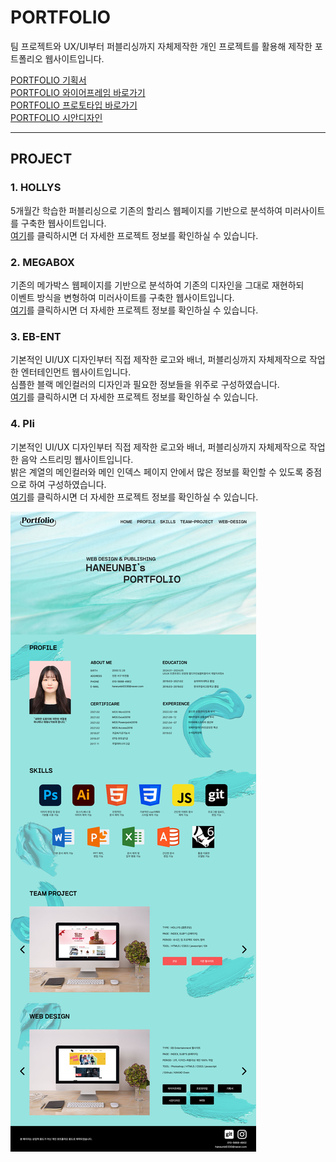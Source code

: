 # PORTFOLIO

팀 프로젝트와 UX/UI부터 퍼블리싱까지 자체제작한 개인 프로젝트를 활용해 제작한 포트폴리오 웹사이트입니다.<br>


[PORTFOLIO 기획서](https://github.com/eunbi1228/eunbi1228.github.io/blob/main/portfolio-planning.pdf)<br>
[PORTFOLIO 와이어프레임 바로가기](https://ovenapp.io/view/AhxIOUSlZlNvUD75x1k3kUTGw3GZyGv5/CZj9D)<br>
[PORTFOLIO 프로토타입 바로가기](https://ovenapp.io/view/K9FY0OqeBXJJbZ7cmuPsHl4wmTVNIJfK/CZj9D)<br>
[PORTFOLIO 시안디자인](https://github.com/eunbi1228/eunbi1228.github.io/tree/main/portfolio.psd)<br>

<hr>

## PROJECT

### 1. HOLLYS
5개월간 학습한 퍼블리싱으로 기존의 할리스 웹페이지를 기반으로 분석하여 미러사이트를 구축한 웹사이트입니다.<br>
[여기](https://github.com/eunbi1228/HOLLYS)를 클릭하시면 더 자세한 프로젝트 정보를 확인하실 수 있습니다.
### 2. MEGABOX
기존의 메가박스 웹페이지를 기반으로 분석하여 기존의 디자인을 그대로 재현하되<br>이벤트 방식을 변형하여 미러사이트를 구축한 웹사이트입니다.<br>
[여기](https://github.com/eunbi1228/MEGABOX)를 클릭하시면 더 자세한 프로젝트 정보를 확인하실 수 있습니다.
### 3. EB-ENT
기본적인 UI/UX 디자인부터 직접 제작한 로고와 배너, 퍼블리싱까지 자체제작으로 작업한 엔터테인먼트 웹사이트입니다.<br>
심플한 블랙 메인컬러의 디자인과 필요한 정보들을 위주로 구성하였습니다.<br>
[여기](https://github.com/eunbi1228/EB-ENT)를 클릭하시면 더 자세한 프로젝트 정보를 확인하실 수 있습니다.
### 4. Pli
기본적인 UI/UX 디자인부터 직접 제작한 로고와 배너, 퍼블리싱까지 자체제작으로 작업한 음악 스트리밍 웹사이트입니다.<br>
밝은 계열의 메인컬러와 메인 인덱스 페이지 안에서 많은 정보를 확인할 수 있도록 중점으로 하여 구성하였습니다.<br>
[여기](https://github.com/eunbi1228/Pli)를 클릭하시면 더 자세한 프로젝트 정보를 확인하실 수 있습니다.

![PORTFOLIO 시안디자인](https://github.com/eunbi1228/eunbi1228.github.io/blob/main/images/portfolio-index.jpg)
